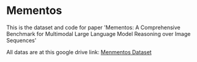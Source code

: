 # Mementos

This is the dataset and code for paper 'Mementos: A Comprehensive Benchmark for Multimodal Large Language Model Reasoning over Image Sequences'

All datas are at this google drive link: [Menmentos Dataset](https://drive.google.com/drive/folders/1CKBWtHKzJgkGJb3Qdl2e_HHhc0fThW61?usp=sharing)
